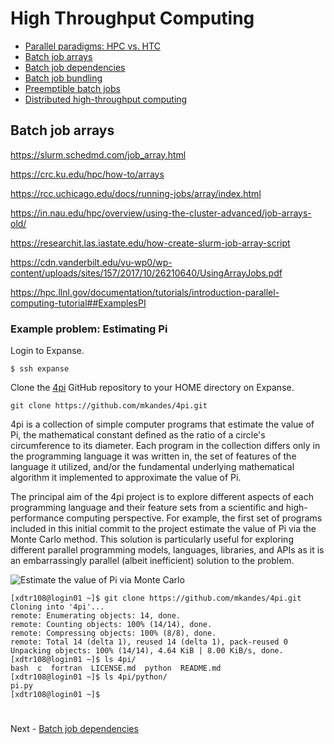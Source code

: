 # High Throughput Computing

- [Parallel paradigms: HPC vs. HTC](PARALLEL.md)
- [Batch job arrays](ARRAYS.md)
- [Batch job dependencies](DEPENDENCIES.md)
- [Batch job bundling](BUNDLING.md)
- [Preemptible batch jobs](PREEMPTIBLE.md)
- [Distributed high-throughput computing](DHTC.md)

## Batch job arrays

https://slurm.schedmd.com/job_array.html

https://crc.ku.edu/hpc/how-to/arrays

https://rcc.uchicago.edu/docs/running-jobs/array/index.html

https://in.nau.edu/hpc/overview/using-the-cluster-advanced/job-arrays-old/

https://researchit.las.iastate.edu/how-create-slurm-job-array-script

https://cdn.vanderbilt.edu/vu-wp0/wp-content/uploads/sites/157/2017/10/26210640/UsingArrayJobs.pdf


https://hpc.llnl.gov/documentation/tutorials/introduction-parallel-computing-tutorial##ExamplesPI


### Example problem: Estimating Pi

Login to Expanse.

```
$ ssh expanse
```

Clone the [4pi](https://github.com/mkandes/4pi.git) GitHub repository to your HOME directory on Expanse.

```
git clone https://github.com/mkandes/4pi.git
```

4pi is a collection of simple computer programs that estimate the value of Pi, the mathematical constant defined as the ratio of a circle's circumference to its diameter. Each program in the collection differs only in the programming language it was written in, the set of features of the language it utilized, and/or the fundamental underlying mathematical algorithm it implemented to approximate the value of Pi.

The principal aim of the 4pi project is to explore different aspects of each programming language and their feature sets from a scientific and high-performance computing perspective. For example, the first set of programs included in this initial commit to the project estimate the value of Pi via the Monte Carlo method. This solution is particularly useful for exploring different parallel programming models, languages, libraries, and APIs as it is an embarrassingly parallel (albeit inefficient) solution to the problem.

![Estimate the value of Pi via Monte Carlo](https://hpc.llnl.gov/sites/default/files/styles/no_sidebar_3_up/public/pi1.gif)

```
[xdtr108@login01 ~]$ git clone https://github.com/mkandes/4pi.git
Cloning into '4pi'...
remote: Enumerating objects: 14, done.
remote: Counting objects: 100% (14/14), done.
remote: Compressing objects: 100% (8/8), done.
remote: Total 14 (delta 1), reused 14 (delta 1), pack-reused 0
Unpacking objects: 100% (14/14), 4.64 KiB | 8.00 KiB/s, done.
[xdtr108@login01 ~]$ ls 4pi/
bash  c  fortran  LICENSE.md  python  README.md
[xdtr108@login01 ~]$ ls 4pi/python/
pi.py
[xdtr108@login01 ~]$
```

#

Next - [Batch job dependencies](DEPENDENCIES.md)
